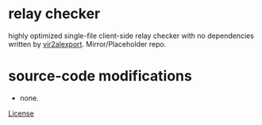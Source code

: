 # relay checker

highly optimized single-file client-side relay checker with no dependencies written by [vir2alexport](https://xport.top). Mirror/Placeholder repo. 

# source-code modifications
- none. 

[License](./LICENSE)
